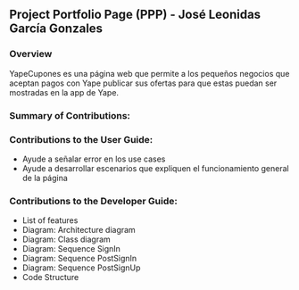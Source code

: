## Project Portfolio Page (PPP) - José Leonidas García Gonzales

### Overview

YapeCupones es una página web que permite a los pequeños negocios que aceptan
pagos con Yape publicar sus ofertas para que estas puedan ser mostradas en la
app de Yape.

### Summary of Contributions:



### Contributions to the User Guide:

- Ayude a señalar error en los use cases
- Ayude a desarrollar escenarios que expliquen el funcionamiento general de la
  página

### Contributions to the Developer Guide:

- List of features
- Diagram: Architecture diagram
- Diagram: Class diagram
- Diagram: Sequence SignIn
- Diagram: Sequence PostSignIn
- Diagram: Sequence PostSignUp
- Code Structure
